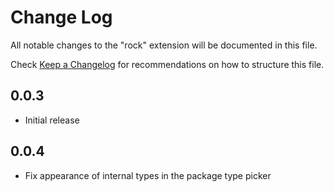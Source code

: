 # Change Log
All notable changes to the "rock" extension will be documented in this file.

Check [Keep a Changelog](http://keepachangelog.com/) for recommendations on how to structure this file.

## 0.0.3
- Initial release

## 0.0.4
- Fix appearance of internal types in the package type picker

